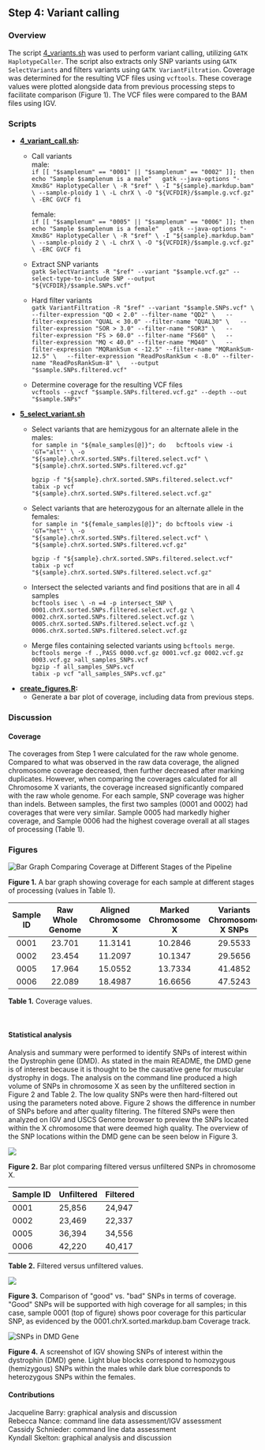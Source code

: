## Step 4: Variant calling

### Overview

The script [4_variants.sh](scripts/4_variants.sh) was used to perform variant calling, utilizing `GATK HaplotypeCaller`. The script also extracts only SNP variants using `GATK SelectVariants` and filters variants using `GATK VariantFiltration`. Coverage was determined for the resulting VCF files using `vcftools`. These coverage values were plotted alongside data from previous processing steps to facilitate comparison (Figure 1). The VCF files were compared to the BAM files using IGV.

### Scripts

- **[4_variant_call.sh](scripts/4_variant_call.sh):**  
  - Call variants  
  male:   
  `if [[ "$samplenum" == "0001" || "$samplenum" == "0002" ]]; then  
    echo "Sample $samplenum is a male"  
    gatk --java-options "-Xmx8G" HaplotypeCaller \
      -R "$ref" \
      -I "${sample}.markdup.bam" \
      --sample-ploidy 1 \
      -L chrX \
      -O "${VCFDIR}/$sample.g.vcf.gz" \
      -ERC GVCF
  fi`  
  
    female:     
  `if [[ "$samplenum" == "0005" || "$samplenum" == "0006" ]]; then  
    echo "Sample $samplenum is a female"  
    gatk --java-options "-Xmx8G" HaplotypeCaller \
      -R "$ref" \
      -I "${sample}.markdup.bam" \
      --sample-ploidy 2 \
      -L chrX \
      -O "${VCFDIR}/$sample.g.vcf.gz" \
      -ERC GVCF
  fi `  
  - Extract SNP variants  
    `gatk SelectVariants -R "$ref" --variant "$sample.vcf.gz" --select-type-to-include SNP --output "${VCFDIR}/$sample.SNPs.vcf"`
    
  - Hard filter variants  
   `gatk VariantFiltration -R "$ref" --variant "$sample.SNPs.vcf" \  
    --filter-expression "QD < 2.0" --filter-name "QD2" \  
    --filter-expression "QUAL < 30.0" --filter-name "QUAL30" \  
    --filter-expression "SOR > 3.0" --filter-name "SOR3" \  
    --filter-expression "FS > 60.0" --filter-name "FS60" \  
    --filter-expression "MQ < 40.0" --filter-name "MQ40" \  
    --filter-expression "MQRankSum < -12.5" --filter-name "MQRankSum-12.5" \  
    --filter-expression "ReadPosRankSum < -8.0" --filter-name "ReadPosRankSum-8" \  
    --output "$sample.SNPs.filtered.vcf" `
  - Determine coverage for the resulting VCF files  
  `vcftools --gzvcf "$sample.SNPs.filtered.vcf.gz" --depth --out "$sample.SNPs" `
- **[5_select_variant.sh](scripts/5_select_variant.sh)**  
  - Select variants that are hemizygous for an alternate allele in the males:      
  `for sample in "${male_samples[@]}"; do  
  bcftools view -i 'GT="alt"' \
  -o "${sample}.chrX.sorted.SNPs.filtered.select.vcf" \
  "${sample}.chrX.sorted.SNPs.filtered.vcf.gz" `  
  
    `bgzip -f "${sample}.chrX.sorted.SNPs.filtered.select.vcf"`  
    `tabix -p vcf "${sample}.chrX.sorted.SNPs.filtered.select.vcf.gz"`
  
    
  - Select variants that are heterozygous for an alternate allele in the females:  
  `for sample in "${female_samples[@]}"; do
  bcftools view -i 'GT="het"' \
  -o "${sample}.chrX.sorted.SNPs.filtered.select.vcf" \
  "${sample}.chrX.sorted.SNPs.filtered.vcf.gz" `  
    
    `bgzip -f "${sample}.chrX.sorted.SNPs.filtered.select.vcf"`  
    `tabix -p vcf "${sample}.chrX.sorted.SNPs.filtered.select.vcf.gz"`  
  
  - Intersect the selected variants and find positions that are in all 4 samples   
  `bcftools isec \
  -n =4 -p intersect_SNP \
  0001.chrX.sorted.SNPs.filtered.select.vcf.gz \
  0002.chrX.sorted.SNPs.filtered.select.vcf.gz \
  0005.chrX.sorted.SNPs.filtered.select.vcf.gz \
  0006.chrX.sorted.SNPs.filtered.select.vcf.gz `  
  - Merge files containing selected variants using `bcftools merge`.
 `bcftools merge -f .,PASS 0000.vcf.gz 0001.vcf.gz 0002.vcf.gz 0003.vcf.gz >all_samples_SNPs.vcf`  
 `bgzip -f all_samples_SNPs.vcf`  
 `tabix -p vcf "all_samples_SNPs.vcf.gz"`  
- **[create_figures.R](scripts/create_figures.R):**  
  - Generate a bar plot of coverage, including data from previous steps.  

### Discussion

#### Coverage

The coverages from Step 1 were calculated for the raw whole genome. Compared to what was observed in the raw data coverage, the aligned chromosome coverage decreased, then further decreased after marking duplicates. However, when comparing the coverages calculated for all Chromosome X variants, the coverage increased significantly compared with the raw whole genome. For each sample, SNP coverage was higher than indels. Between samples, the first two samples (0001 and 0002) had coverages that were very similar. Sample 0005 had markedly higher coverage, and Sample 0006 had the highest coverage overall at all stages of processing (Table 1).

### Figures

<img src="analysis/0_figures/4_coverage.png"  alt="Bar Graph Comparing Coverage at Different Stages of the Pipeline">  

__Figure 1.__ A bar graph showing coverage for each sample at different stages of processing (values in Table 1).

| Sample ID | Raw Whole Genome | Aligned Chromosome X | Marked Chromosome X |Variants Chromosome X SNPs   | Variants Chromosome X Indels|
|:---------:|:----------------:|:--------------------:|:-------------------:|:---------------------------:| :--------------------------:|
|   0001    |      23.701      |       11.3141        |       10.2846       |           29.5533           |            24.6290          |
|   0002    |      23.454      |       11.2097        |       10.1347       |           29.5656           |            25.1147          |
|   0005    |      17.964      |       15.0552        |       13.7334       |           41.4852           |            35.4306          |
|   0006    |      22.089      |       18.4987        |       16.6656       |           47.5243           |            40.5858          |

__Table 1.__ Coverage values.

<br>

#### Statistical analysis

Analysis and summary were performed to identify SNPs of interest within the Dystrophin gene (DMD). As stated in the main README, the DMD gene is of interest because it is thought to be the causative gene for muscular dystrophy in dogs. The analysis on the command line produced a high volume of SNPs in chromosome X as seen by the unfiltered section in Figure 2 and Table 2. The low quality SNPs were then hard-filtered out using the parameters noted above. Figure 2 shows the difference in number of SNPs before and after quality filtering. The filtered SNPs were then analyzed on IGV and USCS Genome browser to preview the SNPs located within the X chromosome that were deemed high quality. The overview of the SNP locations within the DMD gene can be seen below in Figure 3. 

<img src="analysis/0_figures/4_SNP_filter.png">

__Figure 2.__ Bar plot comparing filtered versus unfiltered SNPs in chromosome X.

| Sample ID | Unfiltered | Filtered |
| --------- | ---------- | -------- |
| 0001      | 25,856     | 24,947   |
| 0002      | 23,469     | 22,337   |
| 0005      | 36,394     | 34,556   |
| 0006      | 42,220     | 40,417   |

__Table 2.__ Filtered versus unfiltered values.

<img src="analysis/0_figures/good_vs_bad_coverage_IGV.png">

__Figure 3.__ Comparison of "good" vs. "bad" SNPs in terms of coverage. "Good" SNPs will be supported with high coverage for all samples; in this case, sample 0001 (top of figure) shows poor coverage for this particular SNP, as evidenced by the 0001.chrX.sorted.markdup.bam Coverage track. 

<img src="analysis/0_figures/DMD_gene_SNPs.png"  alt="SNPs in DMD Gene">  

__Figure 4.__ A screenshot of IGV showing SNPs of interest within the dystrophin (DMD) gene. Light blue blocks correspond to homozygous (hemizygous) SNPs within the males while dark blue corresponds to heterozygous SNPs within the females.
<br>

#### Contributions

Jacqueline Barry: graphical analysis and discussion  
Rebecca Nance: command line data assessment/IGV assessment    
Cassidy Schnieder: command line data assessment  
Kyndall Skelton: graphical analysis and discussion  
